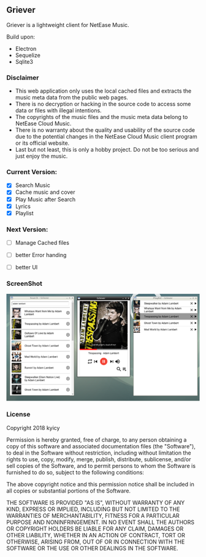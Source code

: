 ## Griever

Griever is a lightweight client for NetEase Music. 

Build upon:
- Electron
- Sequelize
- Sqlite3

### Disclaimer

- This web application only uses the local cached files and extracts the music meta data from the public web pages.
- There is no decryption or hacking in the source code to access some data or files with illegal intentions. 
- The copyrights of the music files and the music meta data belong to NetEase Cloud Music.
- There is no warranty about the quality and usability of the source code due to the potential changes in the NetEase Cloud Music client program or its official website.
- Last but not least, this is only a hobby project. Do not be too serious and just enjoy the music.  

### Current Version:
- [x] Search Music
- [x] Cache music and cover
- [x] Play Music after Search
- [x] Lyrics
- [x] Playlist

### Next Version: 
- [ ] Manage Cached files
- [ ] better Error handing
- [ ] better UI


### ScreenShot
![ScreenShot](images/version-0.0.2.png)

### License
Copyright 2018 kyicy

Permission is hereby granted, free of charge, to any person obtaining a copy of this software and associated documentation files (the "Software"), to deal in the Software without restriction, including without limitation the rights to use, copy, modify, merge, publish, distribute, sublicense, and/or sell copies of the Software, and to permit persons to whom the Software is furnished to do so, subject to the following conditions:

The above copyright notice and this permission notice shall be included in all copies or substantial portions of the Software.

THE SOFTWARE IS PROVIDED "AS IS", WITHOUT WARRANTY OF ANY KIND, EXPRESS OR IMPLIED, INCLUDING BUT NOT LIMITED TO THE WARRANTIES OF MERCHANTABILITY, FITNESS FOR A PARTICULAR PURPOSE AND NONINFRINGEMENT. IN NO EVENT SHALL THE AUTHORS OR COPYRIGHT HOLDERS BE LIABLE FOR ANY CLAIM, DAMAGES OR OTHER LIABILITY, WHETHER IN AN ACTION OF CONTRACT, TORT OR OTHERWISE, ARISING FROM, OUT OF OR IN CONNECTION WITH THE SOFTWARE OR THE USE OR OTHER DEALINGS IN THE SOFTWARE.
